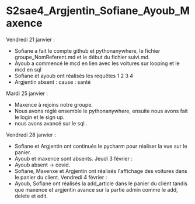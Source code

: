 # S2sae4_Argjentin_Sofiane_Ayoub_Maxence
Vendredi 21 janvier :
  - Sofiane a fait le compte github et pythonanywhere, le fichier groupe_NomReferent.md et le début du fichier suivi.md.
  - Ayoub a commencé le mcd en lien avec les voitures sur looping et le mcd en sql
  - Sofiane et ayoub ont réalisés les requêtes 1 2 3 4
  - Argjentin absent : cause : santé

Mardi 25 janvier :
  - Maxence à rejoins notre groupe.
  - Nous avons réglé ensemble le pythonanywhere, ensuite nous avons fait le login et le sign up.
  - nous avons avancé sur le sql .

Vendredi 28 janvier :
  - Sofiane et Argjentin ont continués le pycharm pour réaliser la vue sur le panier.
  - Ayoub et maxence sont absents.
Jeudi 3 février :
  - Ayoub absent -> covid.
  - Sofiane, Maxenxe et Argjentin ont réalisés l'affichage des voitures dans le panier du client.
Vendredi 4 février :
  - Ayoub, Sofiane ont réalisés la add_article dans le panier du client tandis que maxence et argjentin avance sur la partie admin comme le add, delete et edit.
